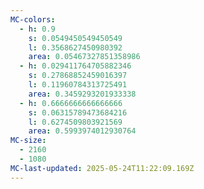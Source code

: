 ```yaml
---
MC-colors:
  - h: 0.9
    s: 0.0549450549450549
    l: 0.3568627450980392
    area: 0.05467327851358986
  - h: 0.029411764705882346
    s: 0.27868852459016397
    l: 0.11960784313725491
    area: 0.3459293201933338
  - h: 0.6666666666666666
    s: 0.06315789473684216
    l: 0.6274509803921569
    area: 0.5993974012930764
MC-size:
  - 2160
  - 1080
MC-last-updated: 2025-05-24T11:22:09.169Z
---
```

